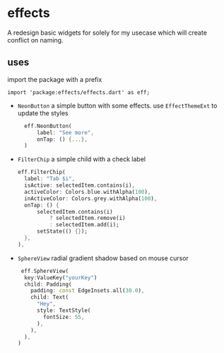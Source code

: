 # effects

A redesign basic widgets for solely for my usecase which will create conflict on naming.

## uses

import the package with a prefix

`import 'package:effects/effects.dart' as eff;`

- `NeonButton` a simple button with some effects. use `EffectThemeExt` to update the styles

  ```dart
    eff.NeonButton(
        label: "See more",
        onTap: () {...},
    )
  ```

- `FilterChip` a simple child with a check label

  ```dart
  eff.FilterChip(
    label: "Tab $i",
    isActive: selectedItem.contains(i),
    activeColor: Colors.blue.withAlpha(100),
    inActiveColor: Colors.grey.withAlpha(100),
    onTap: () {
        selectedItem.contains(i)
            ? selectedItem.remove(i)
            : selectedItem.add(i);
        setState(() {});
    },
  ),
  ```

- `SphereView` radial gradient shadow based on mouse cursor

  ```dart
   eff.SphereView(
    key:ValueKey("yourKey")
    child: Padding(
      padding: const EdgeInsets.all(38.0),
      child: Text(
        "Hey",
        style: TextStyle(
          fontSize: 55,
        ),
      ),
    ),
  )
  ```
